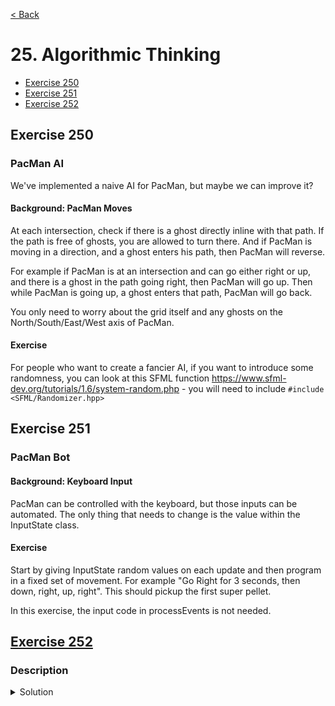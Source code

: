 [< Back](README.md)

# 25. Algorithmic Thinking

* [Exercise 250](#exercise-250)
* [Exercise 251](#exercise-251)
* [Exercise 252](#exercise-252)

## Exercise 250
### PacMan AI

We've implemented a naive AI for PacMan, but maybe we can improve it?

#### Background: PacMan Moves

At each intersection, check if there is a ghost directly inline with that path. If the
path is free of ghosts, you are allowed to turn there. And if PacMan is moving in a
direction, and a ghost enters his path, then PacMan will reverse.

For example if PacMan is at an intersection and can go either right or up, and there
is a ghost in the path going right, then PacMan will go up. Then while PacMan is going
up, a ghost enters that path, PacMan will go back.

You only need to worry about the grid itself and any ghosts on the
North/South/East/West axis of PacMan.

#### Exercise

For people who want to create a fancier AI, if you want to introduce some randomness,
you can look at this SFML
function https://www.sfml-dev.org/tutorials/1.6/system-random.php - you will need to
include `#include <SFML/Randomizer.hpp>`

## Exercise 251
### PacMan Bot

#### Background: Keyboard Input

PacMan can be controlled with the keyboard, but those inputs can be automated. The
only thing that needs to change is the value within the InputState class.

#### Exercise

Start by giving InputState random values on each update and then program in a fixed
set of movement. For example "Go Right for 3 seconds, then down, right, up, right".
This should pickup the first super pellet.

In this exercise, the input code in processEvents is not needed.

## [Exercise 252][1]
### Description

<details>
   <summary>Solution</summary>

```cpp

```
</details>

[1]: 25_exercises.cpp
